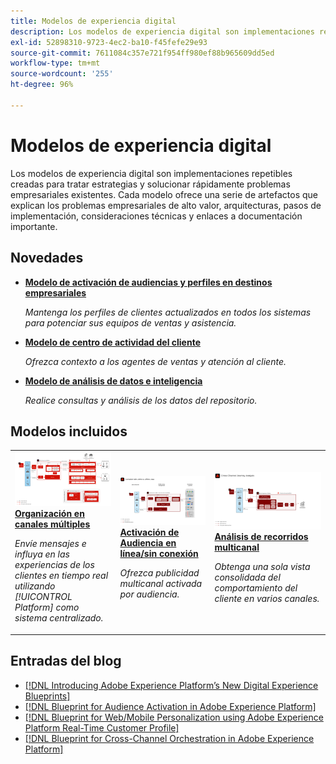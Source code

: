```yaml
---
title: Modelos de experiencia digital
description: Los modelos de experiencia digital son implementaciones repetibles creadas para tratar estrategias y solucionar problemas empresariales existentes. Aceleran el tiempo de creación de valor y ofrecen una ruta rápida hacia el éxito.
exl-id: 52898310-9723-4ec2-ba10-f45fefe29e93
source-git-commit: 7611084c357e721f954ff980ef88b965609dd5ed
workflow-type: tm+mt
source-wordcount: '255'
ht-degree: 96%

---
```


# Modelos de experiencia digital

Los modelos de experiencia digital son implementaciones repetibles creadas para tratar estrategias y solucionar rápidamente problemas empresariales existentes. Cada modelo ofrece una serie de artefactos que explican los problemas empresariales de alto valor, arquitecturas, pasos de implementación, consideraciones técnicas y enlaces a documentación importante.

## Novedades

* **[Modelo de activación de audiencias y perfiles en destinos empresariales](/help/blueprints/audience-activation/enterprise-destinations.md)**

   *Mantenga los perfiles de clientes actualizados en todos los sistemas para potenciar sus equipos de ventas y asistencia. &#x200B;*
* **[Modelo de centro de actividad del cliente](/help/blueprints/audience-activation/customer-activity.md)**

   *Ofrezca contexto a los agentes de ventas y atención al cliente.*
* **[Modelo de análisis de datos e inteligencia](/help/blueprints/data-insights/analysis.md)**

   *Realice consultas y análisis de los datos del repositorio.*

## Modelos incluidos

<table style="table-layout:fixed">
<tr>
  <td>
    <a href="https://experienceleague.adobe.com/docs/blueprints-learn/architecture/customer-journeys/journey-optimizer.html?lang=es"><img alt="imagen en miniatura del modelo de mensajería activada y Experience Platform" src="customer-journeys/assets/ajo-architecture.svg" /></a>
    <div><a href="https://experienceleague.adobe.com/docs/blueprints-learn/architecture/customer-journeys/journey-optimizer.html"><strong>Organización en canales múltiples</strong></a></div>
    <p><em>Envíe mensajes e influya en las experiencias de los clientes en tiempo real utilizando [!UICONTROL Platform] como sistema centralizado.</em></p>
  </td>
  <td>
    <a href="/help/blueprints/audience-activation/known.md"><img alt="imagen en miniatura del modelo conocido de activación del cliente" src="audience-activation/assets/online_offline_activation.svg" /></a>
    <div><a href="/help/blueprints/audience-activation/known.md"><strong>Activación de Audiencia en línea/sin conexión</strong></a></div>
    <p><em>Ofrezca publicidad multicanal activada por audiencia.</em></p>
  </td>
  <td>
    <a href="https://experienceleague.adobe.com/docs/analytics-platform/using/cja-usecases/cross-channel.html?lang=es"><img alt="imagen en miniatura del modelo de consolidación de datos de comportamiento digital" src="customer-journey-analytics/assets/CJA.svg" /></a>
    <div><a href="https://experienceleague.adobe.com/docs/analytics-platform/using/cja-usecases/cross-channel.html?lang=en"><strong>Análisis de recorridos multicanal</strong></a></div>
    <p><em>Obtenga una sola vista consolidada del comportamiento del cliente en varios canales.</em></p>
  </td>
</tr>
</table>

## Entradas del blog

* [[!DNL Introducing Adobe Experience Platform’s New Digital Experience Blueprints]](https://medium.com/adobetech/introducing-adobe-experience-platforms-new-digital-experience-blueprints-93a6b5f5da7c)
* [[!DNL Blueprint for Audience Activation in Adobe Experience Platform]](https://medium.com/adobetech/a-blueprint-for-audience-activation-in-adobe-experience-platform-b2b30fae90fd)
* [[!DNL Blueprint for Web/Mobile Personalization using Adobe Experience Platform Real-Time Customer Profile]](https://medium.com/adobetech/blueprint-for-web-personalization-using-adobe-experience-platform-real-time-customer-profile-fef2ce7a4b2f)
* [[!DNL Blueprint for Cross-Channel Orchestration in Adobe Experience Platform]](https://medium.com/adobetech/blueprint-for-multi-channel-orchestration-in-adobe-experience-platform-c68317e94184)
